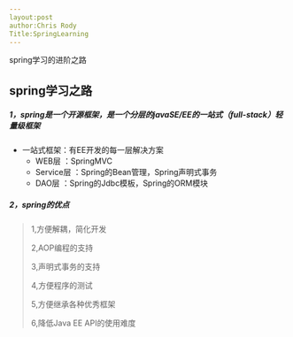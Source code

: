 ```yaml
---
layout:post
author:Chris Rody
Title:SpringLearning
---
```


spring学习的进阶之路



## spring学习之路

##### 1，spring是一个开源框架，是一个分层的javaSE/EE的一站式（full-stack）轻量级框架

* 一站式框架：有EE开发的每一层解决方案
  * WEB层       ：SpringMVC
  * Service层   ：Spring的Bean管理，Spring声明式事务
  * DAO层        ：Spring的Jdbc模板，Spring的ORM模块



##### 2，spring的优点

> 1,方便解耦，简化开发
>
> 2,AOP编程的支持
>
> 3,声明式事务的支持
>
> 4,方便程序的测试
>
> 5,方便继承各种优秀框架
>
> 6,降低Java EE API的使用难度





